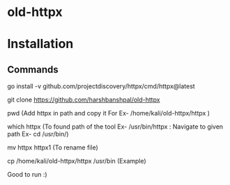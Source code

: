 # old-httpx

# Installation
## Commands
go install -v github.com/projectdiscovery/httpx/cmd/httpx@latest

git clone https://github.com/harshbanshpal/old-httpx

pwd (Add httpx in path and copy it For Ex- /home/kali/old-httpx/httpx )

which httpx (To found path of the tool Ex- /usr/bin/httpx
: Navigate to given path Ex- cd /usr/bin/)

mv httpx httpx1 (To rename file)

cp /home/kali/old-httpx/httpx /usr/bin (Example)


Good to run :)
